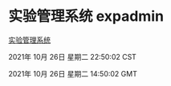 # 实验管理系统 expadmin
[实验管理系统](http://59.174.24.190:56808/expadmin-782313d2-e1b1-4ea7-932e-3a55e6a1a4d0/)

2021年 10月 26日 星期二 22:50:02 CST

2021年 10月 26日 星期二 14:50:02 GMT
